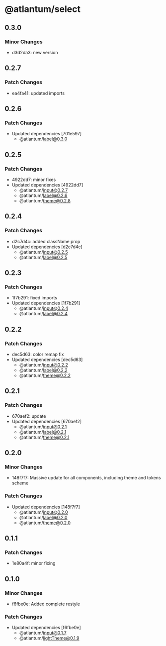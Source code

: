 # @atlantum/select

## 0.3.0

### Minor Changes

-   d3d2da3: new version

## 0.2.7

### Patch Changes

-   ea4fa41: updated imports

## 0.2.6

### Patch Changes

-   Updated dependencies [701e597]
    -   @atlantum/label@0.3.0

## 0.2.5

### Patch Changes

-   4922dd7: minor fixes
-   Updated dependencies [4922dd7]
    -   @atlantum/input@0.2.7
    -   @atlantum/label@0.2.6
    -   @atlantum/theme@0.2.8

## 0.2.4

### Patch Changes

-   d2c7d4c: added className prop
-   Updated dependencies [d2c7d4c]
    -   @atlantum/input@0.2.5
    -   @atlantum/label@0.2.5

## 0.2.3

### Patch Changes

-   1f7b291: fixed imports
-   Updated dependencies [1f7b291]
    -   @atlantum/input@0.2.4
    -   @atlantum/label@0.2.4

## 0.2.2

### Patch Changes

-   dec5d63: color remap fix
-   Updated dependencies [dec5d63]
    -   @atlantum/input@0.2.2
    -   @atlantum/label@0.2.2
    -   @atlantum/theme@0.2.2

## 0.2.1

### Patch Changes

-   670aef2: update
-   Updated dependencies [670aef2]
    -   @atlantum/input@0.2.1
    -   @atlantum/label@0.2.1
    -   @atlantum/theme@0.2.1

## 0.2.0

### Minor Changes

-   148f7f7: Massive update for all components, including theme and tokens scheme

### Patch Changes

-   Updated dependencies [148f7f7]
    -   @atlantum/input@0.2.0
    -   @atlantum/label@0.2.0
    -   @atlantum/theme@0.2.0

## 0.1.1

### Patch Changes

-   1e80a4f: minor fixing

## 0.1.0

### Minor Changes

-   f6fbe0e: Added complete restyle

### Patch Changes

-   Updated dependencies [f6fbe0e]
    -   @atlantum/input@0.1.7
    -   @atlantum/lightTheme@0.1.9
